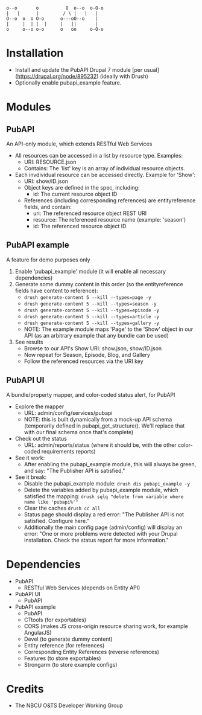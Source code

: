     o--o       o          O  o--o  o-O-o
    |   |      |         / \ |   |   |
    O--o  o  o O-o      o---oO--o    |
    |     |  | |  |     |   ||       |
    o     o--o o-o      o   oo     o-O-o

Installation
============

- Install and update the PubAPI Drupal 7 module [per usual]
  (https://drupal.org/node/895232) (ideally with Drush)
- Optionally enable pubapi_example feature.

Modules
=======

PubAPI
------

An API-only module, which extends RESTful Web Services

- All resources can be accessed in a list by resource type. Examples:
    - URI: RESOURCE.json
    - Contains: The 'list' key is an array of individual resource objects.
- Each invdividual resource can be accessed directly. Example for 'Show':
  - URI: show/ID.json
  - Object keys are defined in the spec, including:
    - id: The current resource object ID
  - References (including corresponding references) are entityreference fields,
    and contain:
    - uri: The referenced resource object REST URI
    - resource: The referenced resource name (example: 'season')
    - id: The referenced resource object ID

PubAPI example
--------------

A feature for demo purposes only

1. Enable 'pubapi_example' module (it will enable all necessary dependencies)
2. Generate some dummy content in this order (so the entityreference fields have
   content to reference):
    - `drush generate-content 5 --kill --types=page -y`
    - `drush generate-content 5 --kill --types=season -y`
    - `drush generate-content 5 --kill --types=episode -y`
    - `drush generate-content 5 --kill --types=article -y`
    - `drush generate-content 5 --kill --types=gallery -y`
    - NOTE: The example module maps 'Page' to the 'Show' object in our API (as
      an arbitrary example that any bundle can be used)
3. See results
    - Browse to our API's Show URI: show.json, show/ID.json
    - Now repeat for Season, Episode, Blog, and Gallery
    - Follow the referenced resources via the URI key


PubAPI UI
---------

A bundle/property mapper, and color-coded status alert, for PubAPI

- Explore the mapper
    - URL: admin/config/services/pubapi
    - NOTE: this is built dynamically from a mock-up API schema (temporarily
      defined in pubapi_get_structure(). We'll replace that with our final
      schema once that's complete)
- Check out the status
    - URL: admin/reports/status (where it should be, with the other color-coded
      requirements reports)
- See it work:
    - After enabling the pubapi_example module, this will always be green, and
      say: "The Publisher API is satisfied."
- See it break:
    - Disable the pubapi_example module: `drush dis pubapi_example -y`
    - Delete the variables added by pubapi_example module, which satisfied the
      mapping: `drush sqlq "delete from variable where name like 'pubapi%'"`
    - Clear the caches `drush cc all`
    - Status page should display a red error: "The Publisher API is not
      satisfied. Configure here."
    - Additionally the main config page (admin/config) will display an error:
      "One or more problems were detected with your Drupal installation. Check
      the status report for more information."

Dependencies
============

- PubAPI
    - RESTful Web Services (depends on Entity API)
- PubAPI UI
    - PubAPI
- PubAPI example
    - PubAPI
    - CTtools (for exportables)
    - CORS (makes JS cross-origin resource sharing work, for example AngularJS)
    - Devel (to generate dummy content)
    - Entity reference (for references)
    - Corresponding Entity References (reverse references)
    - Features (to store exportables)
    - Strongarm (to store example configs)

Credits
=======

- The NBCU O&TS Developer Working Group

